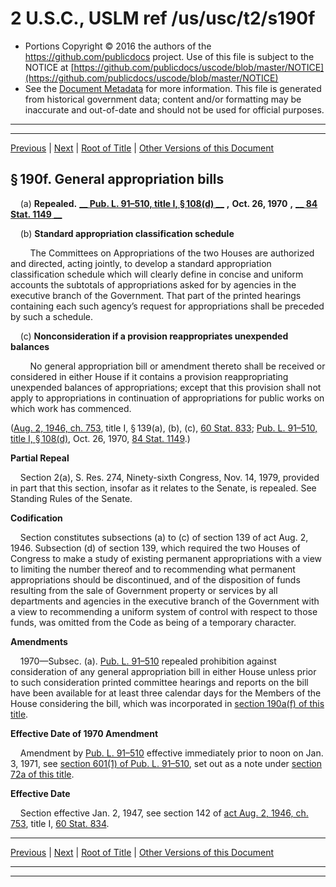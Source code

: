 ---
---

# 2 U.S.C., USLM ref /us/usc/t2/s190f

* Portions Copyright © 2016 the authors of the https://github.com/publicdocs project.
  Use of this file is subject to the NOTICE at [https://github.com/publicdocs/uscode/blob/master/NOTICE](https://github.com/publicdocs/uscode/blob/master/NOTICE)
* See the [Document Metadata](././../../../..//README.md) for more information.
  This file is generated from historical government data; content and/or formatting may be inaccurate and out-of-date and should not be used for official purposes.

----------
----------

[Previous](./../../../..//us/usc/t2/ch6/m__us_usc_t2_s190e.md) | [Next](./../../../..//us/usc/t2/ch6/m__us_usc_t2_s190g.md) | [Root of Title](./../../../../) | [Other Versions of this Document](https://publicdocs.github.io/go/links?ns=uslm&ref=%2Fus%2Fusc%2Ft2%2Fs190f)

## § 190f. General appropriation bills

    (a) __Repealed.__  __[__  __Pub. L. 91–510, title I, § 108(d)__  __][/us/pl/91/510/s108/d]__  __,__  __Oct. 26, 1970__  __,__  __[__  __84 Stat. 1149__  __][/us/stat/84/1149]__ 

    (b) __Standard appropriation classification schedule__ 

        The Committees on Appropriations of the two Houses are authorized and directed, acting jointly, to develop a standard appropriation classification schedule which will clearly define in concise and uniform accounts the subtotals of appropriations asked for by agencies in the executive branch of the Government. That part of the printed hearings containing each such agency’s request for appropriations shall be preceded by such a schedule.

    (c) __Nonconsideration if a provision reappropriates unexpended balances__ 

        No general appropriation bill or amendment thereto shall be received or considered in either House if it contains a provision reappropriating unexpended balances of appropriations; except that this provision shall not apply to appropriations in continuation of appropriations for public works on which work has commenced.

([Aug. 2, 1946, ch. 753][/us/act/1946-08-02/ch753], title I, § 139(a), (b), (c), [60 Stat. 833][/us/stat/60/833]; [Pub. L. 91–510, title I, § 108(d)][/us/pl/91/510/s108/d], Oct. 26, 1970, [84 Stat. 1149][/us/stat/84/1149].)

 __Partial Repeal__ 

    Section 2(a), S. Res. 274, Ninety-sixth Congress, Nov. 14, 1979, provided in part that this section, insofar as it relates to the Senate, is repealed. See Standing Rules of the Senate.

 __Codification__ 

    Section constitutes subsections (a) to (c) of section 139 of act Aug. 2, 1946. Subsection (d) of section 139, which required the two Houses of Congress to make a study of existing permanent appropriations with a view to limiting the number thereof and to recommending what permanent appropriations should be discontinued, and of the disposition of funds resulting from the sale of Government property or services by all departments and agencies in the executive branch of the Government with a view to recommending a uniform system of control with respect to those funds, was omitted from the Code as being of a temporary character.

 __Amendments__ 

    1970—Subsec. (a). [Pub. L. 91–510][/us/pl/91/510] repealed prohibition against consideration of any general appropriation bill in either House unless prior to such consideration printed committee hearings and reports on the bill have been available for at least three calendar days for the Members of the House considering the bill, which was incorporated in [section 190a(f) of this title][/us/usc/t2/s190a/f].

 __Effective Date of 1970 Amendment__ 

    Amendment by [Pub. L. 91–510][/us/pl/91/510] effective immediately prior to noon on Jan. 3, 1971, see [section 601(1) of Pub. L. 91–510][/us/pl/91/510/s601/1], set out as a note under [section 72a of this title][/us/usc/t2/s72a].

 __Effective Date__ 

    Section effective Jan. 2, 1947, see section 142 of [act Aug. 2, 1946, ch. 753][/us/act/1946-08-02/ch753], title I, [60 Stat. 834][/us/stat/60/834].

----------

[Previous](./../../../..//us/usc/t2/ch6/m__us_usc_t2_s190e.md) | [Next](./../../../..//us/usc/t2/ch6/m__us_usc_t2_s190g.md) | [Root of Title](./../../../../) | [Other Versions of this Document](https://publicdocs.github.io/go/links?ns=uslm&ref=%2Fus%2Fusc%2Ft2%2Fs190f)

----------
----------

[/us/pl/91/510/s108/d]: https://publicdocs.github.io/go/links?ns=uslm&ref=%2Fus%2Fpl%2F91%2F510%2Fs108%2Fd
[/us/stat/84/1149]: https://publicdocs.github.io/go/links?ns=uslm&ref=%2Fus%2Fstat%2F84%2F1149
[/us/act/1946-08-02/ch753]: https://publicdocs.github.io/go/links?ns=uslm&ref=%2Fus%2Fact%2F1946-08-02%2Fch753
[/us/stat/60/833]: https://publicdocs.github.io/go/links?ns=uslm&ref=%2Fus%2Fstat%2F60%2F833
[/us/pl/91/510/s108/d]: https://publicdocs.github.io/go/links?ns=uslm&ref=%2Fus%2Fpl%2F91%2F510%2Fs108%2Fd
[/us/stat/84/1149]: https://publicdocs.github.io/go/links?ns=uslm&ref=%2Fus%2Fstat%2F84%2F1149
[/us/pl/91/510]: https://publicdocs.github.io/go/links?ns=uslm&ref=%2Fus%2Fpl%2F91%2F510
[/us/usc/t2/s190a/f]: https://publicdocs.github.io/go/links?ns=uslm&ref=%2Fus%2Fusc%2Ft2%2Fs190a%2Ff
[/us/pl/91/510]: https://publicdocs.github.io/go/links?ns=uslm&ref=%2Fus%2Fpl%2F91%2F510
[/us/pl/91/510/s601/1]: https://publicdocs.github.io/go/links?ns=uslm&ref=%2Fus%2Fpl%2F91%2F510%2Fs601%2F1
[/us/usc/t2/s72a]: https://publicdocs.github.io/go/links?ns=uslm&ref=%2Fus%2Fusc%2Ft2%2Fs72a
[/us/act/1946-08-02/ch753]: https://publicdocs.github.io/go/links?ns=uslm&ref=%2Fus%2Fact%2F1946-08-02%2Fch753
[/us/stat/60/834]: https://publicdocs.github.io/go/links?ns=uslm&ref=%2Fus%2Fstat%2F60%2F834


